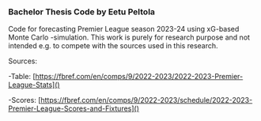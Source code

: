 ### Bachelor Thesis Code by Eetu Peltola

Code for forecasting Premier League season 2023-24 using xG-based Monte Carlo -simulation. This work is purely for research purpose and not intended e.g.  to compete with the sources used in this research.

Sources:

-Table: [https://fbref.com/en/comps/9/2022-2023/2022-2023-Premier-League-Stats]()

-Scores: [https://fbref.com/en/comps/9/2022-2023/schedule/2022-2023-Premier-League-Scores-and-Fixtures]()
